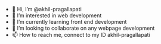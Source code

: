 - 👋 Hi, I’m @akhil-pragallapati
- 👀 I’m interested in web development
- 🌱 I’m currently learning front end development
- 💞️ I’m looking to collaborate on any webpage development
- 📫 How to reach me, connect to my ID akhil-pragallapati

<!---
akhil-pragallapati/akhil-pragallapati is a ✨ special ✨ repository because its `README.md` (this file) appears on your GitHub profile.
You can click the Preview link to take a look at your changes.
--->
